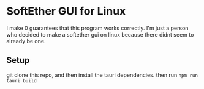 # SoftEther GUI for Linux

I make 0 guarantees that this program works correctly. I'm just a person who decided to make a softether gui on linux because there didnt seem to already be one.

## Setup

git clone this repo, and then install the tauri dependencies.
then run ```npm run tauri build```